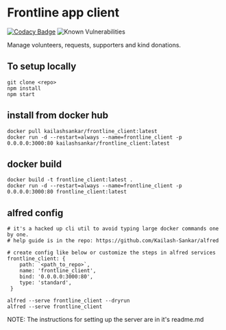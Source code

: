# Frontline app client

[![Codacy Badge](https://api.codacy.com/project/badge/Grade/15a9d95d956743fdbf55e81fbfbe1b21)](https://app.codacy.com/manual/Kailash-Sankar/frontline_client?utm_source=github.com&utm_medium=referral&utm_content=Kailash-Sankar/frontline_client&utm_campaign=Badge_Grade_Settings)  ![Known Vulnerabilities](https://snyk.io/test/github/Kailash-Sankar/frontline_client/badge.svg)

Manage volunteers, requests, supporters and kind donations.

## To setup locally
    git clone <repo>
    npm install
    npm start

## install from docker hub
	docker pull kailashsankar/frontline_client:latest
	docker run -d --restart=always --name=frontline_client -p 0.0.0.0:3000:80 kailashsankar/frontline_client:latest

## docker build
	docker build -t frontline_client:latest .
	docker run -d --restart=always --name=frontline_client -p 0.0.0.0:3000:80 frontline_client:latest

## alfred config

	# it's a hacked up cli util to avoid typing large docker commands one by one.
	# help guide is in the repo: https://github.com/Kailash-Sankar/alfred

	# create config like below or customize the steps in alfred services
	frontline_client: {
		path: `<path_to_repo>`,
		name: 'frontline_client',
		bind: '0.0.0.0:3000:80',
		type: 'standard',
	 }

	alfred --serve frontline_client --dryrun
	alfred --serve frontline_client

NOTE: The instructions for setting up the server are in it's readme.md
